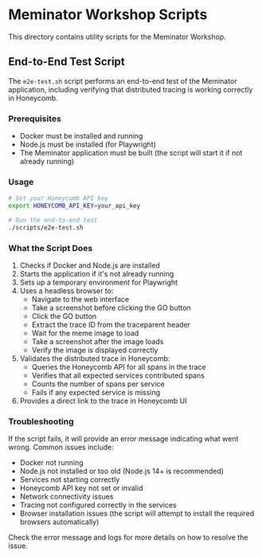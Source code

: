 # Meminator Workshop Scripts

This directory contains utility scripts for the Meminator Workshop.

## End-to-End Test Script

The `e2e-test.sh` script performs an end-to-end test of the Meminator application, including verifying that distributed tracing is working correctly in Honeycomb.

### Prerequisites

- Docker must be installed and running
- Node.js must be installed (for Playwright)
- The Meminator application must be built (the script will start it if not already running)

### Usage

```bash
# Set your Honeycomb API key
export HONEYCOMB_API_KEY=your_api_key

# Run the end-to-end test
./scripts/e2e-test.sh
```

### What the Script Does

1. Checks if Docker and Node.js are installed
2. Starts the application if it's not already running
3. Sets up a temporary environment for Playwright
4. Uses a headless browser to:
   - Navigate to the web interface
   - Take a screenshot before clicking the GO button
   - Click the GO button
   - Extract the trace ID from the traceparent header
   - Wait for the meme image to load
   - Take a screenshot after the image loads
   - Verify the image is displayed correctly
5. Validates the distributed trace in Honeycomb:
   - Queries the Honeycomb API for all spans in the trace
   - Verifies that all expected services contributed spans
   - Counts the number of spans per service
   - Fails if any expected service is missing
6. Provides a direct link to the trace in Honeycomb UI

### Troubleshooting

If the script fails, it will provide an error message indicating what went wrong. Common issues include:

- Docker not running
- Node.js not installed or too old (Node.js 14+ is recommended)
- Services not starting correctly
- Honeycomb API key not set or invalid
- Network connectivity issues
- Tracing not configured correctly in the services
- Browser installation issues (the script will attempt to install the required browsers automatically)

Check the error message and logs for more details on how to resolve the issue.
